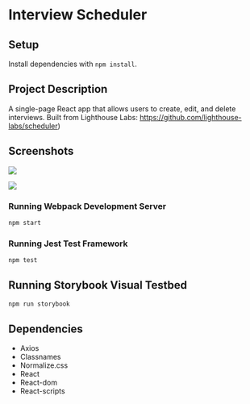 # Interview Scheduler

## Setup

Install dependencies with `npm install`.

## Project Description

A single-page React app that allows users to create, edit, and delete interviews. Built from Lighthouse Labs: https://github.com/lighthouse-labs/scheduler)

## Screenshots

![](https://github.com/feltfan/scheduler/blob/master/docs/addappointment.png?raw=true)

![](https://github.com/feltfan/scheduler/blob/master/docs/edit:deleteappointment.png?raw=true)

### Running Webpack Development Server

```sh
npm start
```

### Running Jest Test Framework

```sh
npm test
```

## Running Storybook Visual Testbed

```sh
npm run storybook
```

## Dependencies

- Axios
- Classnames
- Normalize.css
- React
- React-dom
- React-scripts
